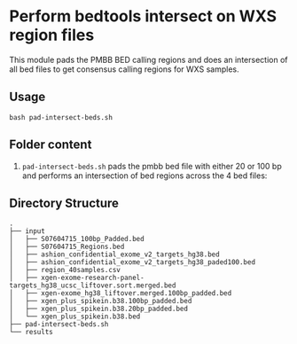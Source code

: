 # Perform bedtools intersect on WXS region files

This module pads the PMBB BED calling regions and does an intersection of all bed files to get consensus calling regions for WXS samples.

## Usage

`bash pad-intersect-beds.sh` 

## Folder content 

1. `pad-intersect-beds.sh` pads the pmbb bed file with either 20 or 100 bp and performs an intersection of bed regions across the 4 bed files:


## Directory Structure
```
.
├── input
│   ├── S07604715_100bp_Padded.bed
│   ├── S07604715_Regions.bed
│   ├── ashion_confidential_exome_v2_targets_hg38.bed
│   ├── ashion_confidential_exome_v2_targets_hg38_paded100.bed
│   ├── region_40samples.csv
│   ├── xgen-exome-research-panel-targets_hg38_ucsc_liftover.sort.merged.bed
│   ├── xgen-exome_hg38_liftover.merged.100bp_padded.bed
│   ├── xgen_plus_spikein.b38.100bp_padded.bed
│   ├── xgen_plus_spikein.b38.20bp_padded.bed
│   └── xgen_plus_spikein.b38.bed
├── pad-intersect-beds.sh
└── results
```
  
